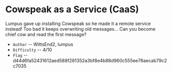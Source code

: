 # Cowspeak as a Service (CaaS)

Lumpus gave up installing Cowspeak so he made it a remote service instead! Too bad it keeps overwriting old messages... Can you become chief cow and read the first message?


- `Author` -- WittsEnd2, lumpus
- `Difficulty` -- 4/10
- `Flag` -- d44d6fa52431612aed588f281352a3bf8e4b88d960c555ee76aecab79c2c7035
